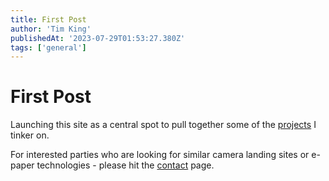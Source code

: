 ```yaml
---
title: First Post
author: 'Tim King'
publishedAt: '2023-07-29T01:53:27.380Z'
tags: ['general']
---
```


# First Post


Launching this site as a central spot to pull together some of the [projects](/projects) I tinker on. 

For interested parties who are looking for similar camera landing sites or e-paper technologies - please hit the [contact](/contact) page.